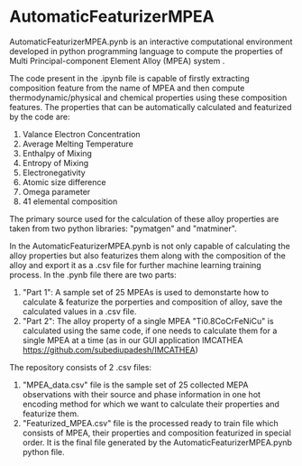 # AutomaticFeaturizerMPEA
AutomaticFeaturizerMPEA.pynb is an interactive computational environment developed in python programming language to compute the properties of Multi Principal-component Element Alloy (MPEA) system .

The code present in the .ipynb file is capable of firstly extracting composition feature from the name of MPEA and then compute thermodynamic/physical and chemical properties using these composition features. The properties that can be automatically calculated and featurized by the code are: 
1. Valance Electron Concentration
2. Average Melting Temperature
3. Enthalpy of Mixing
4. Entropy of Mixing
5. Electronegativity
6. Atomic size difference
7. Omega parameter  
8. 41 elemental composition

The primary source used for the calculation of these alloy properties are taken from two python libraries: "pymatgen" and "matminer". 

In the AutomaticFeaturizerMPEA.pynb is not only capable of calculating the alloy properties but also featurizes them along with the composition of the alloy and export it as a .csv file for further machine learning training process. In the .pynb file there are two parts:

1. "Part 1": A sample set of 25 MPEAs is used to demonstarte how to calculate & featurize the porperties and composition of alloy, save the calculated values in a .csv file.
2. "Part 2": The alloy property of a single MPEA "Ti0.8CoCrFeNiCu" is calculated using the same code, if one needs to calculate them for a single MPEA at a time (as in our GUI application IMCATHEA https://github.com/subediupadesh/IMCATHEA) 



The repository consists of 2 .csv files:

1. "MPEA_data.csv" file is the sample set of 25 collected MEPA observations with their source and phase information in one hot encoding method for which we want to calculate their properties and featurize them.
2. "Featurized_MPEA.csv" file is the processed ready to train file which consists of MPEA, their properties and composition featurized in special order. It is the final file generated by the AutomaticFeaturizerMPEA.pynb python file.
